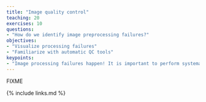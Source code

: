 ```yaml
---
title: "Image quality control"
teaching: 20
exercises: 10
questions:
- "How do we identify image preprocessing failures?"
objectives:
- "Visualize processing failures"
- "Familiarize with automatic QC tools"
keypoints:
- "Image processing failures happen! It is important to perform systematic quality control to minimize biases"
---
```

FIXME

{% include links.md %}
